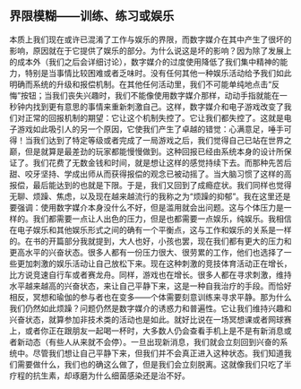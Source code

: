 ## 界限模糊——训练、练习或娱乐

本质上我们现在或许已混淆了工作与娱乐的界限，而数字媒介在其中产生了很坏的影响，原因就在于它提供了娱乐的部分。为什么说这是坏的影响？因为除了发展上的成本外（我们之后会详细讨论），数字媒介的过度使用降低了我们集中精神的能力，特别是当事情比较困难或者乏味时。没有任何其他一种娱乐活动给予我们如此明确而系统的升级和报偿机制。在其他任何活动里，我们不可能单纯地点击“反悔”按钮；当我们丧失兴趣时，我们不能像使用数字媒介那样，动动手指就能在一秒钟内找到更有意思的事情来重新刺激自己。这样，数字媒介和电子游戏改变了我们对正常的回报机制的期望：它让这个机制失控了。它让我们都失控了。这就是电子游戏如此吸引人的另一个原因，它使我们产生了卓越的错觉：心满意足，唾手可得！当我们达到了特定等级或者完成了一局游戏之后，我们觉得自己已站在世界之巅，但是就算是最差劲的玩家都能慢慢做到。这种回报已经由系统本身的设计所保证了。我们花费了无数金钱和时间，就是想让这样的感觉持续下去。而那种先苦后甜、咬牙坚持、学成出师从而获得报偿的观念已被动摇了。当大脑习惯了这样的高报偿，最后能达到的也就是下限。于是，我们又回到了成瘾症状。我们同样也觉得无聊、烦躁、焦虑，以及现在越来越流行的我称之为“烦躁的抑郁”。我在这里还是要强调：使用数字媒介本身没什么不好，但是滥用就会出问题。这与个体压力是一样的。我们都需要一点让人出色的压力，但是也都需要一点娱乐，纯娱乐。我相信在电子娱乐和其他娱乐形式之间的确有一个平衡点，这与工作和娱乐的关系是一样的。在书的开篇部分我就提到，大人也好，小孩也罢，现在我们都有更大的压力和更高水平的兴奋状态。很多人都有一份压力很大、很劳累的工作，他们也选择了一些更加刺激的娱乐活动让自己放松下来。现在这种刺激的竞技体育活动正在增长，比方说竞速自行车或者赛龙舟。同样，游戏也在增长。很多人都在寻求刺激，维持水平越来越高的兴奋状态，来让自己平静下来，这是一种自我治疗的手段。而恰好相反，冥想和瑜伽的参与者也在变多——个体需要刻意训练来寻求平静。那为什么我们仍然如此烦躁？问题仍然是数字媒介的诱惑力和普遍性。它让我们维持兴趣和兴奋状态，就算参加非技术类的活动也是如此。就好比说在一场冥想课或者网球赛上，或者你正在跟朋友一起喝一杯时，大多数人仍会查看手机上是不是有新消息或者新动态（有些人从来就不会停）。一旦出现新消息，我们就会立刻回到兴奋的系统中。尽管我们想让自己平静下来，但我们并不会真正进入这种状态。我们知道我们需要做什么，我们也的确这么做了，但是我们会立刻脱离。这就像我们只吃了半疗程的抗生素，却琢磨为什么细菌感染还是治不好。<span id="part0029.html"></span>